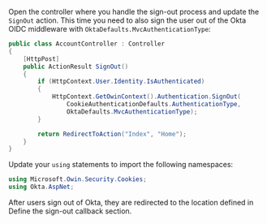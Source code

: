 Open the controller where you handle the sign-out process and update the `SignOut` action. This time you need to also sign the user out of the Okta OIDC middleware with `OktaDefaults.MvcAuthenticationType`:

```csharp
public class AccountController : Controller
{
    [HttpPost]
    public ActionResult SignOut()
    {
        if (HttpContext.User.Identity.IsAuthenticated)
        {
            HttpContext.GetOwinContext().Authentication.SignOut(
                CookieAuthenticationDefaults.AuthenticationType,
                OktaDefaults.MvcAuthenticationType);
        }

        return RedirectToAction("Index", "Home");
    }
}
```
Update your `using` statements to import the following namespaces:

```csharp
using Microsoft.Owin.Security.Cookies;
using Okta.AspNet;
```

After users sign out of Okta, they are redirected to the location defined in <GuideLink link="../define-signout-callback">Define the sign-out callback</GuideLink> section.